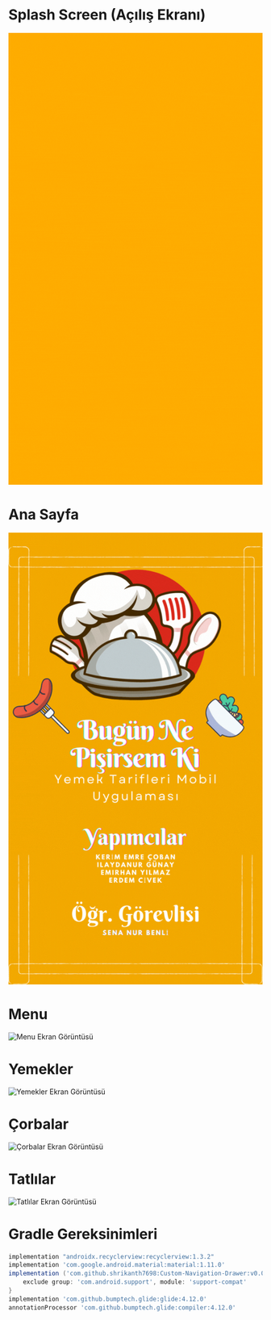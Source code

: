 # **Splash Screen (Açılış Ekranı)**  
![Splash Screen Ekran Görüntüsü](./app/src/main/res/drawable/bnpk_splash_screen_animated.gif)  

# **Ana Sayfa**  
![Ana Sayfa Ekran Görüntüsü](./app/src/main/res/drawable/anasayfa_gif.gif)  

# **Menu**  
![Menu Ekran Görüntüsü](./app/src/main/res/drawable/Menu_Gif.gif)  

# **Yemekler**  
![Yemekler Ekran Görüntüsü](./app/src/main/res/drawable/Yemekler_Gif.gif)  

# **Çorbalar**  
![Çorbalar Ekran Görüntüsü](./app/src/main/res/drawable/Corbalar_Gif.gif)  

# **Tatlılar**  
![Tatlılar Ekran Görüntüsü](./app/src/main/res/drawable/Tatlılar_Gif.gif)  

# **Gradle Gereksinimleri**
```gradle
implementation "androidx.recyclerview:recyclerview:1.3.2"
implementation 'com.google.android.material:material:1.11.0'
implementation ('com.github.shrikanth7698:Custom-Navigation-Drawer:v0.0.1') {
    exclude group: 'com.android.support', module: 'support-compat'
}
implementation 'com.github.bumptech.glide:glide:4.12.0'
annotationProcessor 'com.github.bumptech.glide:compiler:4.12.0'
